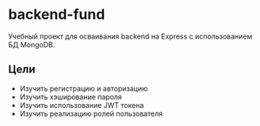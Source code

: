 ﻿# backend-fund
Учебный проект для осваивания backend на Express с использованием БД MongoDB.

## Цели
* Изучить регистрацию и авторизацию
* Изучить хэширование пароля
* Изучить использование JWT токена
* Изучить реализацию ролей пользователя

